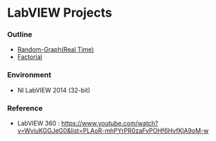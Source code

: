 # LabVIEW Projects
### Outline
* [Random-Graph(Real Time)](Random-graph(real-time)/README.md)
* [Factorial](Factorial/README.md)

### Environment
* NI LabVIEW 2014 (32-bit)

### Reference
* LabVIEW 360 : https://www.youtube.com/watch?v=WviuKGGJeG0&list=PLAoR-mhPYrPR0zaFvPOHf6HvfKlA9oM-w
